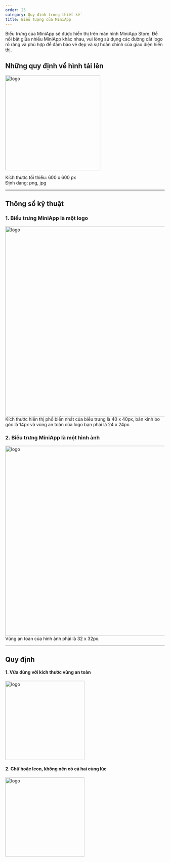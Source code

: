 ```yaml
---
order: 25
category: Quy định trong thiết kế
title: Biểu tượng của MiniApp
---
```


Biểu trưng của MiniApp sẽ được hiển thị trên màn hình MiniApp Store. Để nổi bật giữa nhiều MiniApp khác nhau, vui lòng sử dụng các đường cắt logo rõ ràng và phù hợp để đảm bảo vẻ đẹp và sự hoàn chỉnh của giao diện hiển thị.

## Những quy định về hình tải lên

<img class="img-basic" src="https://salt.tikicdn.com/ts/social/32/70/61/80b0b8a963d34dfc33e2e6b70d79b12b.png" alt="logo" width="300px" /> <br />

Kích thước tối thiểu: 600 x 600 px <br />
Định dạng: png, jpg


---


## Thông số kỹ thuật

### 1. Biểu trưng MiniApp là một logo

<img class="img-basic" src="https://salt.tikicdn.com/ts/social/4d/5e/33/27febfc0ccdae67ea217341c6ed1fc61.png" alt="logo" width="600px" /> <br />
Kích thước hiển thị phổ biến nhất của biểu trưng là 40 x 40px, bán kính bo góc là 14px và vùng an toàn của logo bạn phải là 24 x 24px.

### 2. Biểu trưng MiniApp là một hình ảnh

<img class="img-basic" src="https://salt.tikicdn.com/ts/social/f6/a8/d1/3d7433dea1523710cdd8ba021414df44.png" alt="logo" width="600px" /> <br />
Vùng an toàn của hình ảnh phải là 32 x 32px.


---


## Quy định

#### 1. Vừa đúng với kích thước vùng an toàn

<img class="img-basic" src="https://salt.tikicdn.com/ts/social/b8/30/d1/fa910cba9bb234c7d7e7ea81613cc663.png" alt="logo" height="250px" /> <br />

#### 2. Chữ hoặc Icon, không nên có cả hai cùng lúc

<img class="img-basic" src="https://salt.tikicdn.com/ts/social/dc/12/1f/ae0b90a3b7fb31bff534397f1ba371ff.png" alt="logo" height="250px" /> <br />